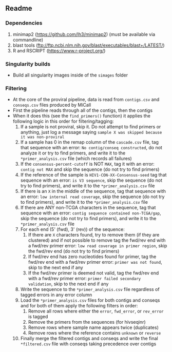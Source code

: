 ## Readme

### Dependencies
1. minimap2 (https://github.com/lh3/minimap2) (must be available via commandline)
2. blast tools (ftp://ftp.ncbi.nlm.nih.gov/blast/executables/blast+/LATEST/)
3. R and RSCRIPT (https://www.r-project.org/)

### Singularity builds
* Build all singularity images inside of the `simages` folder

### Filtering
* At the core of the proviral pipeline, data is read from `contigs.csv` and `conseqs.csv` files produced by MiCall
* First the pipeline reads through all of the contigs, then the contigs
* When it does this (see the `find_primers()` function) it applies the following logic in this order for filtering/tagging:
  1. If a sample is not proviral, skip it. Do not attempt to find primers or anything, just log a message saying `sample X was skipped because it was non-proviral`
  2. If a sample has 0 in the remap column of the `cascade.csv` file, tag that sequence with an error: `No contig/conseq constructed`, do not analyze it or try to find primers, and write it to the `*primer_analysis.csv` file (which records all failures)
  3. If the `consensus-percent-cutoff` is NOT `MAX`, tag it with an error: `contig not MAX` and skip the sequence (do not try to find primers)
  4. If the reference of the sample is `HIV1-CON-XX-Consensus-seed` tag that sequence with an error: `is V3 sequence`, skip the sequence (do not try to find primers), and write it to the `*primer_analysis.csv` file
  5. If there is an `X` in the middle of the sequence, tag that sequence with an error: `low internal read coverage`, skip the sequence (do not try to find primers), and write it to the `*primer_analysis.csv` file
  6. If there are ANY non-TCGA characters in the sequence, tag that sequence with an error: `contig sequence contained non-TCGA/gap`, skip the sequence (do not try to find primers), and write it to the `*primer_analysis.csv` file
  7. For each end (5' (fwd), 3' (rev)) of the sequence:
     1. If there are `X` characters found, try to remove them (if they are clustered) and if not possible to remove tag the fwd/rev end with a fwd/rev primer error: `low read coverage in primer region`, skip the fwd/rev end (do not try to find primers)
     2. If fwd/rev end has zero nucleotides found for primer, tag the fwd/rev end with a fwd/rev primer error: `primer was not found`, skip to the next end if any
     3. If the fwd/rev primer is deemed not valid, tag the fwd/rev end with a fwd/rev primer error: `primer failed secondary validation`, skip to the next end if any
  8. Write the sequence to the `*primer_analysis.csv` file regardless of tagged errors in any error column
  9. Load the `*primer_analysis.csv` files for both contigs and conseqs and for both of them apply the following filters in order:
     1. Remove all rows where either the `error`, `fwd_error`, or `rev_error` is tagged
     2. Remove the primers from the sequences (for hivseqinr)
     3. Remove rows where sample name appears twice (duplicates)
     4. Remove rows where the reference contains `unknown` or `reverse`
  10. Finally merge the filtered contigs and conseqs and write the final `*filtered.csv` file with conseqs taking precedence over contigs
